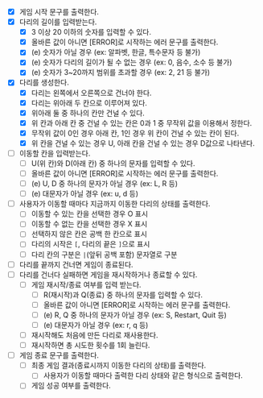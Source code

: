 - [x] 게임 시작 문구를 출력한다.
- [x] 다리의 길이를 입력받는다.
  - [x] 3 이상 20 이하의 숫자를 입력할 수 있다.
  - [x] 올바른 값이 아니면 [ERROR]로 시작하는 에러 문구를 출력한다.
  - [x] (e) 숫자가 아닐 경우 (ex: 알파벳, 한글, 특수문자 등 불가)
  - [x] (e) 숫자가 다리의 길이가 될 수 없는 경우 (ex: 0, 음수, 소수 등 불가)
  - [x] (e) 숫자가 3~20까지 범위를 초과할 경우 (ex: 2, 21 등 불가)
- [x] 다리를 생성한다.
  - [x] 다리는 왼쪽에서 오른쪽으로 건너야 한다.
  - [x] 다리는 위아래 두 칸으로 이루어져 있다.
  - [x] 위아래 둘 중 하나의 칸만 건널 수 있다.
  - [x] 위 칸과 아래 칸 중 건널 수 있는 칸은 0과 1 중 무작위 값을 이용해서 정한다.
  - [x] 무작위 값이 0인 경우 아래 칸, 1인 경우 위 칸이 건널 수 있는 칸이 된다.
  - [x] 위 칸을 건널 수 있는 경우 U, 아래 칸을 건널 수 있는 경우 D값으로 나타낸다.
- [ ] 이동할 칸을 입력받는다.
  - [ ] U(위 칸)와 D(아래 칸) 중 하나의 문자를 입력할 수 있다.
  - [ ] 올바른 값이 아니면 [ERROR]로 시작하는 에러 문구를 출력한다.
  - [ ] (e) U, D 중 하나의 문자가 아닐 경우 (ex: L, R 등)
  - [ ] (e) 대문자가 아닐 경우 (ex: u, d 등)
- [ ] 사용자가 이동할 때마다 지금까지 이동한 다리의 상태를 출력한다.
  - [ ] 이동할 수 있는 칸을 선택한 경우 O 표시
  - [ ] 이동할 수 없는 칸을 선택한 경우 X 표시
  - [ ] 선택하지 않은 칸은 공백 한 칸으로 표시
  - [ ] 다리의 시작은 `[`, 다리의 끝은 `]`으로 표시
  - [ ] 다리 칸의 구분은 `|`(앞뒤 공백 포함) 문자열로 구분
- [ ] 다리를 끝까지 건너면 게임이 종료된다.
- [ ] 다리를 건너다 실패하면 게임을 재시작하거나 종료할 수 있다.
  - [ ] 게임 재시작/종료 여부를 입력 받는다.
    - [ ] R(재시작)과 Q(종료) 중 하나의 문자를 입력할 수 있다.
    - [ ] 올바른 값이 아니면 [ERROR]로 시작하는 에러 문구를 출력한다.
    - [ ] (e) R, Q 중 하나의 문자가 아닐 경우 (ex: S, Restart, Quit 등)
    - [ ] (e) 대문자가 아닐 경우 (ex: r, q 등)
  - [ ] 재시작해도 처음에 만든 다리로 재사용한다.
  - [ ] 재시작하면 총 시도한 횟수를 1회 늘린다.
- [ ] 게임 종료 문구를 출력한다.
  - [ ] 최종 게임 결과(종료시까지 이동한 다리의 상태)를 출력한다.
    - [ ] 사용자가 이동할 때마다 출력한 다리 상태와 같은 형식으로 출력한다.
  - [ ] 게임 성공 여부를 출력한다.
